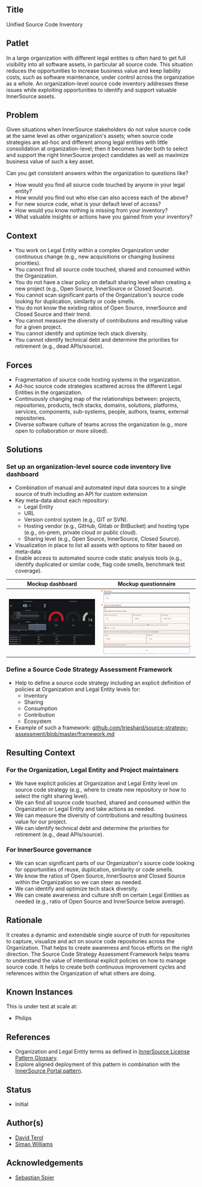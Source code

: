 ## Title

Unified Source Code Inventory

## Patlet

In a large organization with different legal entities is often hard to get full visibility into all software assets, in particular all source code. This situation reduces the opportunities to increase business value and keep liability costs, such as software maintenance, under control across the organization as a whole. An organization-level source code inventory addresses these issues while exploiting opportunities to identify and support valuable InnerSource assets.

## Problem

Given situations when InnerSource stakeholders do not value source code at the same level as other organization's assets; when source code strategies are ad-hoc and different among legal entities with little consolidation at organization-level; then it becomes harder both to select and support the right InnerSource project candidates as well as maximize business value of such a key asset.

Can you get consistent answers within the organization to questions like?

* How would you find all source code touched by anyone in your legal entity?
* How would you find out who else can also access each of the above?
* For new source code, what is your default level of access?
* How would you know nothing is missing from your inventory?
* What valuable insights or actions have you gained from your inventory?

## Context

* You work on Legal Entity within a complex Organization under continuous change (e.g., new acquisitions or changing business priorities).
* You cannot find all source code touched, shared and consumed within the Organization.
* You do not have a clear policy on default sharing level when creating a new project (e.g., Open Source, InnerSource or Closed Source).
* You cannot scan significant parts of the Organization's source code looking for duplication, similarity or code smells.
* You do not know the existing ratios of Open Source, innerSource and Closed Source and their trend.
* You cannot measure the diversity of contributions and resulting value for a given project.
* You cannot identify and optimize tech stack diversity.
* You cannot identify technical debt and determine the priorities for retirement (e.g., dead APIs/source).

## Forces

* Fragmentation of source code hosting systems in the organization.
* Ad-hoc source code strategies scattered across the different Legal Entities in the organization.
* Continuously changing map of the relationships between: projects, repositories, products, tech stacks, domains, solutions, platforms, services, components, sub-systems, people, authors, teams, external repositories.
* Diverse software culture of teams across the organization (e.g., more open to collaboration or more siloed).

## Solutions

### Set up an organization-level source code inventory live dashboard

* Combination of manual and automated input data sources to a single source of truth including an API for custom extension
* Key meta-data about each repository:
  * Legal Entity
  * URL
  * Version control system (e.g., GIT or SVN).
  * Hosting vendor (e.g., GitHub, Gitlab or BitBucket) and hosting type (e.g., on-prem, private cloud or public cloud).
  * Sharing level (e.g., Open Source, InnerSource, Closed Source).
* Visualization in place to list all assets with options to filter based on meta-data
* Enable access to automated source code static analysis tools (e.g., identify duplicated or similar code, flag code smells, benchmark test coverage).

Mockup dashboard             |  Mockup questionnaire
:-------------------------:|:-------------------------:
![Mockup dashboard](../../assets/img/source-code-inventory-mockup-dashboard.PNG)  |  ![Mockup questionnaire](../../assets/img/source-code-inventory-mockup-questionnaire.PNG)

### Define a Source Code Strategy Assessment Framework

* Help to define a source code strategy including an explicit definition of policies at Organization and Legal Entity levels for:
  * Inventory
  * Sharing
  * Consumption
  * Contribution
  * Ecosystem
* Example of such a framework: [github.com/trieshard/source-strategy-assessment/blob/master/framework.md](https://github.com/trieshard/source-strategy-assessment/blob/master/framework.md)

## Resulting Context

### For the Organization, Legal Entity and Project maintainers

* We have explicit policies at Organization and Legal Entity level on source code strategy (e.g., where to create new repository or how to select the right sharing level).
* We can find all source code touched, shared and consumed within the Organization or Legal Entity and take actions as needed.
* We can measure the diversity of contributions and resulting business value for our project.
* We can identify technical debt and determine the priorities for retirement (e.g., dead APIs/source).

### For InnerSource governance

* We can scan significant parts of our Organization's source code looking for opportunities of reuse, duplication, similarity or code smells.
* We know the ratios of Open Source, InnerSource and Closed Source within the Organization so we can steer as needed.
* We can identify and optimize tech stack diversity.
* We can create awareness and culture shift on certain Legal Entities as needed (e.g., ratio of Open Source and InnerSource below average).

## Rationale

It creates a dynamic and extendable single source of truth for repositories to capture, visualize and act on source code repositories across the Organization. That helps to create awareness and focus efforts on the right direction. The Source Code Strategy Assessment Framework helps teams to understand the value of intentional explicit policies on how to manage source code. It helps to create both continuous improvement cycles and references within the Organization of what others are doing.

## Known Instances

This is under test at scale at:

* Philips

## References

* Organization and Legal Entity terms as defined in [InnerSource License Pattern Glossary](../2-structured/innersource-license.md#glossary).
* Explore aligned deployment of this pattern in combination with the [InnerSource Portal pattern](../2-structured/innersource-portal.md).

## Status

* Initial

## Author(s)

* [David Terol](https://github.com/dterol23)
* [Simao Williams](mailto://me@simaos.net)

## Acknowledgements

* [Sebastian Spier](https://github.com/spier)
